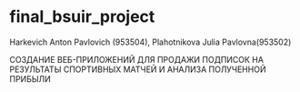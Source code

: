 # final_bsuir_project

Harkevich Anton Pavlovich (953504), Plahotnikova Julia Pavlovna(953502)

СОЗДАНИЕ ВЕБ-ПРИЛОЖЕНИЙ ДЛЯ ПРОДАЖИ ПОДПИСОК НА РЕЗУЛЬТАТЫ СПОРТИВНЫХ МАТЧЕЙ И АНАЛИЗА ПОЛУЧЕННОЙ ПРИБЫЛИ
